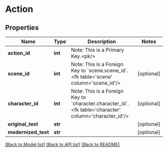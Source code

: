 # Action

## Properties
Name | Type | Description | Notes
------------ | ------------- | ------------- | -------------
**action_id** | **int** | Note: This is a Primary Key.&lt;pk/&gt; | 
**scene_id** | **int** | Note: This is a Foreign Key to &#x60;scene.scene_id&#x60;.&lt;fk table&#x3D;&#x27;scene&#x27; column&#x3D;&#x27;scene_id&#x27;/&gt; | [optional] 
**character_id** | **int** | Note: This is a Foreign Key to &#x60;character.character_id&#x60;.&lt;fk table&#x3D;&#x27;character&#x27; column&#x3D;&#x27;character_id&#x27;/&gt; | [optional] 
**original_text** | **str** |  | [optional] 
**modernized_text** | **str** |  | [optional] 

[[Back to Model list]](../README.md#documentation-for-models) [[Back to API list]](../README.md#documentation-for-api-endpoints) [[Back to README]](../README.md)

